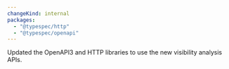 ```yaml
---
changeKind: internal
packages:
  - "@typespec/http"
  - "@typespec/openapi"
---
```


Updated the OpenAPI3 and HTTP libraries to use the new visibility analysis APIs.